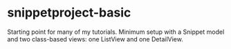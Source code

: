 # snippetproject-basic
Starting point for many of my tutorials. Minimum setup with a Snippet model and two class-based views: one ListView and one DetailView.
